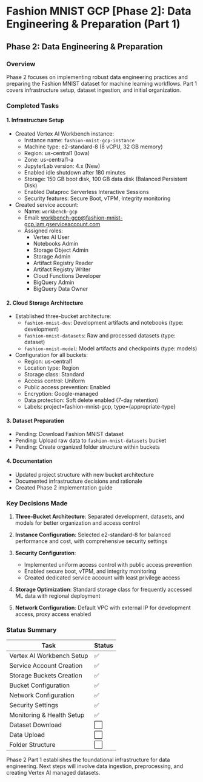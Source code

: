 # Fashion MNIST GCP [Phase 2]: Data Engineering & Preparation (Part 1)

## Phase 2: Data Engineering & Preparation

### Overview
Phase 2 focuses on implementing robust data engineering practices and preparing the Fashion MNIST dataset for machine learning workflows. Part 1 covers infrastructure setup, dataset ingestion, and initial organization.

### Completed Tasks

#### 1. Infrastructure Setup
- Created Vertex AI Workbench instance:
  - Instance name: `fashion-mnist-gcp-instance`
  - Machine type: e2-standard-8 (8 vCPU, 32 GB memory)
  - Region: us-central1 (Iowa)
  - Zone: us-central1-a
  - JupyterLab version: 4.x (New)
  - Enabled idle shutdown after 180 minutes
  - Storage: 150 GB boot disk, 100 GB data disk (Balanced Persistent Disk)
  - Enabled Dataproc Serverless Interactive Sessions
  - Security features: Secure Boot, vTPM, Integrity monitoring
- Created service account:
  - Name: `workbench-gcp`
  - Email: workbench-gcp@fashion-mnist-gcp.iam.gserviceaccount.com
  - Assigned roles:
    - Vertex AI User
    - Notebooks Admin
    - Storage Object Admin
    - Storage Admin
    - Artifact Registry Reader
    - Artifact Registry Writer
    - Cloud Functions Developer
    - BigQuery Admin
    - BigQuery Data Owner

#### 2. Cloud Storage Architecture
- Established three-bucket architecture:
  - `fashion-mnist-dev`: Development artifacts and notebooks (type: development)
  - `fashion-mnist-datasets`: Raw and processed datasets (type: dataset)
  - `fashion-mnist-model`: Model artifacts and checkpoints (type: models)
- Configuration for all buckets:
  - Region: us-central1
  - Location type: Region
  - Storage class: Standard
  - Access control: Uniform
  - Public access prevention: Enabled
  - Encryption: Google-managed
  - Data protection: Soft delete enabled (7-day retention)
  - Labels: project=fashion-mnist-gcp, type={appropriate-type}

#### 3. Dataset Preparation
- Pending: Download Fashion MNIST dataset
- Pending: Upload raw data to `fashion-mnist-datasets` bucket
- Pending: Create organized folder structure within buckets

#### 4. Documentation
- Updated project structure with new bucket architecture
- Documented infrastructure decisions and rationale
- Created Phase 2 implementation guide

### Key Decisions Made

1. **Three-Bucket Architecture**: Separated development, datasets, and models for better organization and access control

2. **Instance Configuration**: Selected e2-standard-8 for balanced performance and cost, with comprehensive security settings

3. **Security Configuration**: 
   - Implemented uniform access control with public access prevention
   - Enabled secure boot, vTPM, and integrity monitoring
   - Created dedicated service account with least privilege access

4. **Storage Optimization**: Standard storage class for frequently accessed ML data with regional deployment

5. **Network Configuration**: Default VPC with external IP for development access, proxy access enabled

### Status Summary
| Task | Status |
|------|--------|
| Vertex AI Workbench Setup | ✅ |
| Service Account Creation | ✅ |
| Storage Buckets Creation | ✅ |
| Bucket Configuration | ✅ |
| Network Configuration | ✅ |
| Security Settings | ✅ |
| Monitoring & Health Setup | ✅ |
| Dataset Download | ⬜ |
| Data Upload | ⬜ |
| Folder Structure | ⬜ |

Phase 2 Part 1 establishes the foundational infrastructure for data engineering. Next steps will involve data ingestion, preprocessing, and creating Vertex AI managed datasets.